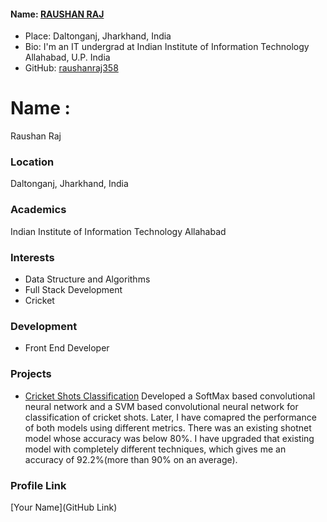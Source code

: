 #### Name: [RAUSHAN RAJ](https://github.com/raushanraj358)
- Place: Daltonganj, Jharkhand, India
- Bio: I'm an IT undergrad at Indian Institute of Information Technology Allahabad, U.P. India
- GitHub: [raushanraj358](https://github.com/raushanraj358)
# Name : 
Raushan Raj

### Location

Daltonganj, Jharkhand, India

### Academics
Indian Institute of Information Technology Allahabad


### Interests

- Data Structure and Algorithms
- Full Stack Development
- Cricket

### Development

- Front End Developer

### Projects

- [Cricket Shots Classification](https://github.com/raushanraj358/Cricket-Shots-Classification) Developed a SoftMax based convolutional neural network and a SVM based convolutional neural network for classification of cricket shots. Later, I have comapred the performance of both models using different metrics. There was an existing shotnet model whose accuracy was below 80%. I have upgraded that existing model with completely different techniques, which gives me an accuracy of 92.2%(more than 90% on an average).

### Profile Link

[Your Name](GitHub Link)
